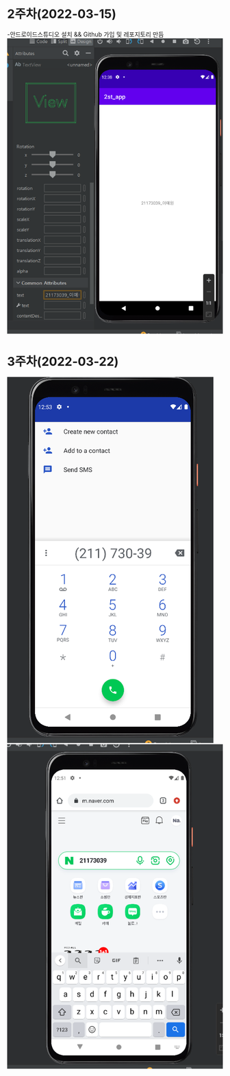 # 2주차(2022-03-15)
-안드로이드스튜디오 설치 && Github 가입 및 레포지토리 만듬
 <img width="" height="" src="./pic/2st.PNG"></img>
# 3주차(2022-03-22)
 <img width="" height="" src="./pic/네이버.PNG"></img>
 <img width="" height="" src="./pic/전화걸기.PNG"></img>
